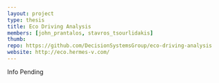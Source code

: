 ```yaml
---
layout: project
type: thesis
title: Eco Driving Analysis
members: [john_prantalos, stavros_tsourlidakis]
thumb:
repo: https://github.com/DecisionSystemsGroup/eco-driving-analysis
website: http://eco.hermes-v.com/
---
```

Info Pending
